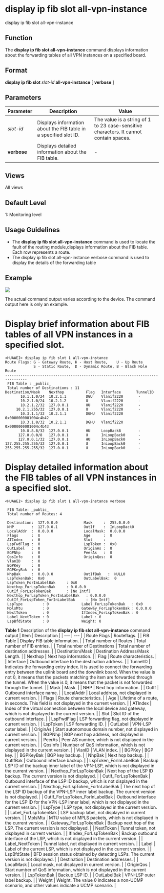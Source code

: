 display ip fib slot all-vpn-instance
====================================

display ip fib slot all-vpn-instance

Function
--------



The **display ip fib slot all-vpn-instance** command displays information about the forwarding tables of all VPN instances on a specified board.




Format
------

**display ip fib slot** *slot-id* **all-vpn-instance** [ **verbose** ]


Parameters
----------

| Parameter | Description | Value |
| --- | --- | --- |
| *slot-id* | Displays information about the FIB table in a specified slot ID. | The value is a string of 1 to 23 case-sensitive characters. It cannot contain spaces. |
| **verbose** | Displays detailed information about the FIB table. | - |



Views
-----

All views


Default Level
-------------

1: Monitoring level


Usage Guidelines
----------------

* The **display ip fib slot all-vpn-instance** command is used to locate the fault of the routing module,displays information about the FIB table. Each row represents a route.
* The display ip fib slot all-vpn-instance verbose command is used to display the details of the forwarding table

Example
-------

![](../public_sys-resources/note_3.0-en-us.png) 

The actual command output varies according to the device. The command output here is only an example.


# Display brief information about FIB tables of all VPN instances in a specified slot.
```
<HUAWEI> display ip fib slot 1 all-vpn-instance
Route Flags: G - Gateway Route, H - Host Route,    U - Up Route
             S - Static Route,  D - Dynamic Route, B - Black Hole Route
--------------------------------------------------------------------------------
 FIB Table : _public_
 Total number of Destinations : 11
Destination/Mask    Nexthop          Flag   Interface       TunnelID                   
       10.1.1.0/24  10.2.1.1         DGU    Vlanif2220       -                    
       10.2.1.0/24  10.2.1.2         U      Vlanif2220       -                    
       10.2.1.2/32  127.0.0.1        HU     Vlanif2220       -           
     10.2.1.255/32  127.0.0.1        U      Vlanif2220       -      
       10.3.1.1/32  10.2.1.1         DGHU   Vlanif2220      0x0000000001004c4b42     
       10.3.1.8/32  10.2.1.1         DGHU   Vlanif2220      0x0000000001004c4b43  
       10.8.8.8/32  127.0.0.1        HU     LoopBack8        -                    
      127.0.0.0/8   127.0.0.1        U      InLoopBack0      -            
      127.0.0.1/32  127.0.0.1        HU     InLoopBack0      -                               
127.255.255.255/32  127.0.0.1        U      InLoopBack0      -
255.255.255.255/32  127.0.0.1        U      InLoopBack0      -

```

# Display detailed information about the FIB tables of all VPN instances in a specified slot.
```
<HUAWEI> display ip fib slot 1 all-vpn-instance verbose
                                                                   
 FIB Table: _public_                                               
 Total number of Routes: 4                                         
                                                                   
 Destination:  127.0.0.0            Mask     :  255.0.0.0          
 NHP        :  127.0.0.1            OutIf    :  InLoopBack0        
 LocalAddr  :  0.0.0.0              LocalMask:  0.0.0.0            
 Flags      :  U                    Age      :  0                  
 ATIndex    :  0                    Slot     :                     
 LspFwdFlag :  0                    LspToken :  0x0                
 OutLabel   :  0                    OriginAs :  0                  
 BGPNhp     :  0                    PeerAs   :  0                  
 QosInfo    :  0                    OriginQos:  0                  
 VlanID     :  0                                                   
 BGPKey     :  0                                                   
 BGPKeyBak  :  0                                                   
 NhpBak     :  0.0.0.0              OutIfBak   :  NULL0            
 LspTokenBak:  0x0                  OutLabelBak:  0                
 LspToken_ForInLabelBak     : 0x0                                  
 Nexthop_ForLspTokenBak     : 0.0.0.0                              
 OutIf_ForLspTokenBak       : [No Intf]                            
 Nexthop_ForLspToken_ForInLabelBak   : 0.0.0.0                     
 OutIf_ForLspToken_ForInLabelBak     : [No Intf]                   
 LspType         : 0               Label_ForLspTokenBak   : 0x0    
 MplsMtu         : 0               Gateway_ForLspTokenBak : 0.0.0.0
 NextToken       : 0               IfIndex_ForLspTokenBak : 0      
 Label_NextToken : 0               Label : 0                       
 LspBfdState     : 0               Weight: 0

```

**Table 1** Description of the **display ip fib slot all-vpn-instance** command output
| Item | Description |
| --- | --- |
| Route Flags | Routeflags. |
| FIB Table | Display FIB table information. |
| Total number of Routes | Total number of FIB entries. |
| Total number of Destinations | Total number of destination addresses. |
| Destination/Mask | Destination Address/Mask Length. |
| Nexthop | Next hop information. |
| Flag | Route characteristics. |
| Interface | Outbound interface to the destination address. |
| TunnelID | Indicates the forwarding entry index. It is used to connect the forwarding entry between the uplink board and the downlink board.  When the value is not 0, it means that the packets matching the item are forwarded through the tunnel.  When the value is 0, it means that the packet is not forwarded through the tunnel. |
| Mask | Mask. |
| NHP | Next hop information. |
| OutIf | Outbound interface name. |
| LocalAddr | Local address, not displayed in current version. |
| Flags | Route characteristics. |
| Age | Lifetime of a route, in seconds. This field is not displayed in the current version. |
| ATIndex | Index of the virtual connection between the local device and gateway, which is not displayed in the current version. |
| Slot | Slot ID of the outbound interface. |
| LspFwdFlag | LSP forwarding flag, not displayed in current version. |
| LspToken | LSP forwarding ID. |
| OutLabel | VPN-LSP outer label. |
| OriginAs | Start autonomous domain number, not displayed in current version. |
| BGPNhp | BGP next hop address, not displayed in current version. |
| PeerAs | Peer AS number, which is not displayed in the current version. |
| QosInfo | Number of QoS information, which is not displayed in the current version. |
| VlanID | VLAN index. |
| BGPKey | BGP key. |
| BGPKeyBak | BGP key backup. |
| NhpBak | Next hop backup. |
| OutIfBak | Outbound interface backup. |
| LspToken\_ForInLabelBak | Backup LSP ID of the backup inner label of the VPN-LSP, which is not displayed in the current version. |
| Nexthop\_ForLspTokenBak | Next hop of the LSP ID backup. The current version is not displayed. |
| OutIf\_ForLspTokenBak | Outbound interface of the LSP ID backup, which is not displayed in the current version. |
| Nexthop\_ForLspToken\_ForInLabelBak | The next hop of the LSP ID backup of the VPN-LSP inner label backup. The current version is not displayed. |
| OutIf\_ForLspToken\_ForInLabelBak | Outbound interface for the LSP ID for the VPN-LSP inner label, which is not displayed in the current version. |
| LspType | LSP type, not displayed in the current version. |
| Label\_ForLspTokenBak | LSP backup label, not displayed in current version. |
| MplsMtu | MTU value of MPLS packets, which is not displayed in the current version. |
| Gateway\_ForLspTokenBak | Backup next hop of the LSP. The current version is not displayed. |
| NextToken | Tunnel token, not displayed in current version. |
| IfIndex\_ForLspTokenBak | Backup outbound interface of the LSP, which is not displayed in the current version. |
| Label\_NextToken | Tunnel label, not displayed in current version. |
| Label | Label of the current LSP, which is not displayed in the current version. |
| LspBfdState | BFD session status obtained by detecting LSPs. The current version is not displayed. |
| Destination | Destination addresses. |
| LocalMask | Local mask, not displayed in current version. |
| OriginQos | Start number of QoS information, which is not displayed in the current version. |
| LspTokenBak | Backup LSP ID. |
| OutLabelBak | VPN-LSP outer label backup. |
| Weight | Weight. The value 0 indicates a non-UCMP scenario, and other values indicate a UCMP scenario. |